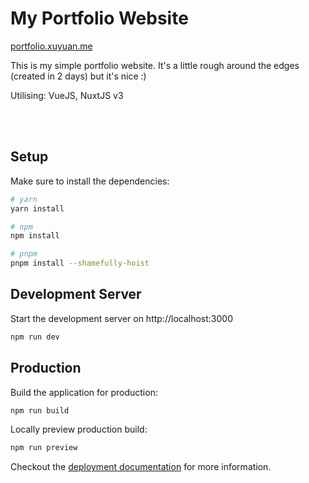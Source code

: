# My Portfolio Website


<a href="https://portfolio.xuyuan.me/" target="_blank">portfolio.xuyuan.me</a>

This is my simple portfolio website. It's a little rough around the edges (created in 2 days) but it's nice :)

Utilising: VueJS, NuxtJS v3

<br/><br/>

## Setup

Make sure to install the dependencies:

```bash
# yarn
yarn install

# npm
npm install

# pnpm
pnpm install --shamefully-hoist
```

## Development Server

Start the development server on http://localhost:3000

```bash
npm run dev
```

## Production

Build the application for production:

```bash
npm run build
```

Locally preview production build:

```bash
npm run preview
```

Checkout the [deployment documentation](https://v3.nuxtjs.org/guide/deploy/presets) for more information.
